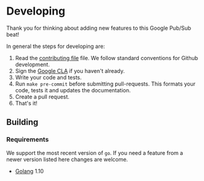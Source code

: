 # Developing

Thank you for thinking about adding new features to this Google Pub/Sub beat!

In general the steps for developing are: 

1. Read the [contributing file](./CONTRIBUTING.md) file. 
   We follow standard conventions for Github development.
2. Sign the [Google CLA](https://cla.developers.google.com) if you haven't already.
3. Write your code and tests.
4. Run `make pre-commit` before submitting pull-requests.
   This formats your code, tests it and updates the documentation.
5. Create a pull request.
6. That's it!

## Building

### Requirements

We support the most recent version of `go`. 
If you need a feature from a newer version listed here changes are welcome.

* [Golang](https://golang.org/dl/) 1.10
